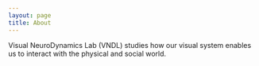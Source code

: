 ```yaml
---
layout: page 
title: About
---
```


Visual NeuroDynamics Lab (VNDL) studies how our visual system enables us to interact with the physical and social world.
